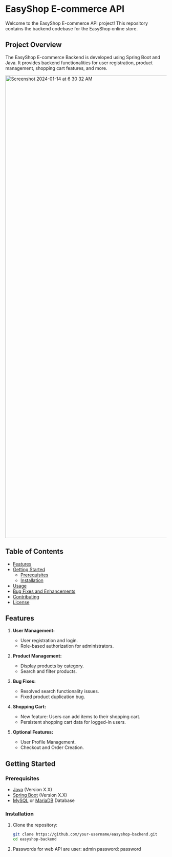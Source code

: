 # EasyShop E-commerce API

Welcome to the EasyShop E-commerce API project! This repository contains the backend codebase for the EasyShop online store.

## Project Overview

The EasyShop E-commerce Backend is developed using Spring Boot and Java. It provides backend functionalities for user registration, product management, shopping cart features, and more.



<img width="1440" alt="Screenshot 2024-01-14 at 6 30 32 AM" src="https://github.com/Theo-Adodoadji/EasyShopAPI/assets/83113035/1451706d-3b06-4beb-9a32-3ee425a0efde">



## Table of Contents

- [Features](#features)
- [Getting Started](#getting-started)
  - [Prerequisites](#prerequisites)
  - [Installation](#installation)
- [Usage](#usage)
- [Bug Fixes and Enhancements](#bug-fixes-and-enhancements)
- [Contributing](#contributing)
- [License](#license)

## Features

1. **User Management:**
   - User registration and login.
   - Role-based authorization for administrators.

2. **Product Management:**
   - Display products by category.
   - Search and filter products.

3. **Bug Fixes:**
   - Resolved search functionality issues.
   - Fixed product duplication bug.

4. **Shopping Cart:**
   - New feature: Users can add items to their shopping cart.
   - Persistent shopping cart data for logged-in users.

5. **Optional Features:**
   - User Profile Management.
   - Checkout and Order Creation.

## Getting Started

### Prerequisites

- [Java](https://www.oracle.com/java/technologies/javase-downloads.html) (Version X.X)
- [Spring Boot](https://spring.io/projects/spring-boot) (Version X.X)
- [MySQL](https://www.mysql.com/) or [MariaDB](https://mariadb.org/) Database

### Installation

1. Clone the repository:
   ```bash
   git clone https://github.com/your-username/easyshop-backend.git
   cd easyshop-backend
2. Passwords for web API are
user: admin
password: password
